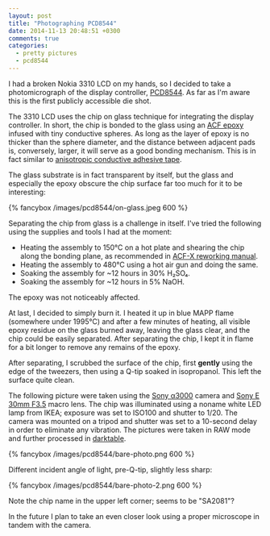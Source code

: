 ```yaml
---
layout: post
title: "Photographing PCD8544"
date: 2014-11-13 20:48:51 +0300
comments: true
categories:
  - pretty pictures
  - pcd8544
---
```


I had a broken Nokia 3310 LCD on my hands, so I decided to take a photomicrograph of the display controller, [PCD8544](https://www.sparkfun.com/datasheets/LCD/Monochrome/Nokia5110.pdf). As far as I'm aware this is the first publicly accessible die shot.

<!-- more -->

The 3310 LCD uses the chip on glass technique for integrating the display controller. In short, the chip is bonded to the glass using an [ACF epoxy][acf] infused with tiny conductive spheres. As long as the layer of epoxy is no thicker than the sphere diameter, and the distance between adjacent pads is, conversely, larger, it will serve as a good bonding mechanism. This is in fact similar to [anisotropic conductive adhesive tape][3m].

[acf]: http://flipchips.com/tutorial/assembly/anisotropic-conductive-film-for-flipchip-applications-introduction/
[3m]: http://solutions.3m.com/wps/portal/3M/en_US/Electronics_NA/Electronics/Products/Product_Catalog/~/3M-Electrically-Conductive-Adhesive-Transfer-Tape-9703?N=4294406280+5153906&&Nr=AND%28hrcy_id%3A5CP6S9HG9Rgs_H1RGD426ZK_N2RL3FHWVK_GPD0K8BC31gv%29&rt=d

The glass substrate is in fact transparent by itself, but the glass and especially the epoxy obscure the chip surface far too much for it to be interesting:

{% fancybox /images/pcd8544/on-glass.jpeg 600 %}

Separating the chip from glass is a challenge in itself. I've tried the following using the supplies and tools I had at the moment:

  * Heating the assembly to 150°C on a hot plate and shearing the chip along the bonding plane, as recommended in [ACF-X reworking manual](http://multimedia.3m.com/mws/media/501881O/3mtm-anisotropic-conductive-film-adhesive-5363-rework-process.pdf?&fn=5363_ACF_6002969.pdf).
  * Heating the assembly to 480°C using a hot air gun and doing the same.
  * Soaking the assembly for ~12 hours in 30% H₂SO₄.
  * Soaking the assembly for ~12 hours in 5% NaOH.

The epoxy was not noticeably affected.

At last, I decided to simply burn it. I heated it up in blue MAPP flame (somewhere under 1995°C) and after a few minutes of heating, all visible epoxy residue on the glass burned away, leaving the glass clear, and the chip could be easily separated. After separating the chip, I kept it in flame for a bit longer to remove any remains of the epoxy.

After separating, I scrubbed the surface of the chip, first **gently** using the edge of the tweezers, then using a Q-tip soaked in isopropanol. This left the surface quite clean.

The following picture were taken using the [Sony α3000](http://store.sony.com/a3000-interchangeable-lens-digital-camera-zid27-ILCE3000K/B/cat-27-catid-All-Alpha-a3000) camera and [Sony E 30mm F3.5](http://store.sony.com/e-30mm-f3.5-macro-e-mount-macro-lens-zid27-SEL30M35/cat-27-catid-All-E-Mount-Lenses) macro lens. The chip was illuminated using a noname white LED lamp from IKEA; exposure was set to ISO100 and shutter to 1/20. The camera was mounted on a tripod and shutter was set to a 10-second delay in order to eliminate any vibration. The pictures were taken in RAW mode and further processed in [darktable](http://www.darktable.org/).

{% fancybox /images/pcd8544/bare-photo.png 600 %}

Different incident angle of light, pre-Q-tip, slightly less sharp:

{% fancybox /images/pcd8544/bare-photo-2.png 600 %}

Note the chip name in the upper left corner; seems to be "SA2081"?

In the future I plan to take an even closer look using a proper microscope in tandem with the camera.
